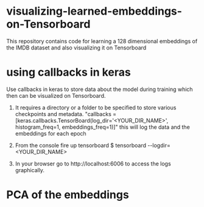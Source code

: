 # visualizing-learned-embeddings-on-Tensorboard
This repository contains code for learning a 128 dimensional embeddings of the IMDB dataset and also visualizing it on Tensorboard  
# using callbacks in keras
Use callbacks in keras to store data about the model during training which then can be visualized on Tensorboard.

1. It requires a directory or a folder to be specified to store various checkpoints and metadata.
  "callbacks =[keras.callbacks.TensorBoard(log_dir='<YOUR_DIR_NAME>', histogram_freq=1, embeddings_freq=1)]"
   this will log the data and the embeddings for each epoch
   
2. From the console fire up tensorboard $ tensorboard --logdir=<YOUR_DIR_NAME>
3. In your browser go to http://localhost:6006 to access the logs graphically.


# PCA of the embeddings

